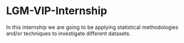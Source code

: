 # LGM-VIP-Internship
In this internship we are going to be applying statistical methodologies and/or techniques to investigate different datasets.
